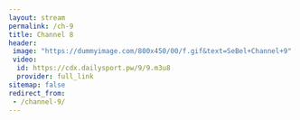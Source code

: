 ```yaml
---
layout: stream
permalink: /ch-9
title: Channel 8
header:
 image: "https://dummyimage.com/800x450/00/f.gif&text=SeBel+Channel+9"
 video:
  id: https://cdx.dailysport.pw/9/9.m3u8
  provider: full_link
sitemap: false
redirect_from:
 - /channel-9/
---
```

<style>h1#page-title{display:none;height:0;visibility:hidden;!important</style>
